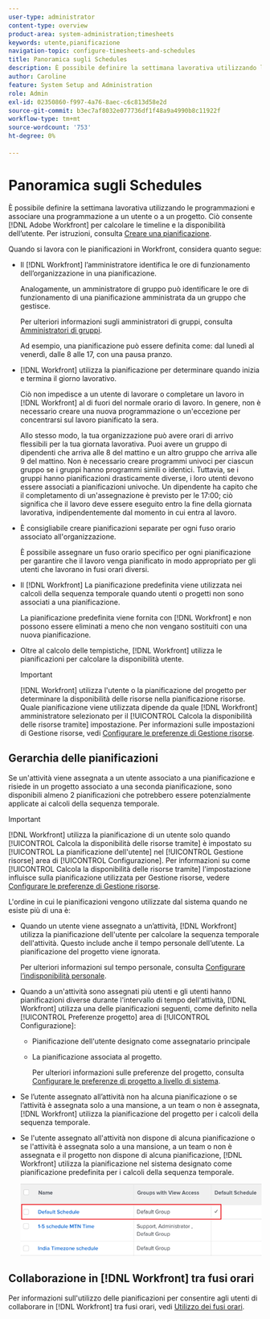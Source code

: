 ```yaml
---
user-type: administrator
content-type: overview
product-area: system-administration;timesheets
keywords: utente,pianificazione
navigation-topic: configure-timesheets-and-schedules
title: Panoramica sugli Schedules
description: È possibile definire la settimana lavorativa utilizzando le programmazioni. È possibile associare una pianificazione a un utente o a un progetto. Ciò consente [!DNL Adobe Workfront] per calcolare le timeline e la disponibilità dell’utente. Per istruzioni, consulta Creare una pianificazione.
author: Caroline
feature: System Setup and Administration
role: Admin
exl-id: 02350860-f997-4a76-8aec-c6c813d58e2d
source-git-commit: b3ec7af8032e077736df1f48a9a4990b8c11922f
workflow-type: tm+mt
source-wordcount: '753'
ht-degree: 0%

---
```


# Panoramica sugli Schedules

È possibile definire la settimana lavorativa utilizzando le programmazioni e associare una programmazione a un utente o a un progetto. Ciò consente [!DNL Adobe Workfront] per calcolare le timeline e la disponibilità dell’utente. Per istruzioni, consulta [Creare una pianificazione](../../../administration-and-setup/set-up-workfront/configure-timesheets-schedules/create-schedules.md).

Quando si lavora con le pianificazioni in Workfront, considera quanto segue:

* Il [!DNL Workfront] l’amministratore identifica le ore di funzionamento dell’organizzazione in una pianificazione.

  Analogamente, un amministratore di gruppo può identificare le ore di funzionamento di una pianificazione amministrata da un gruppo che gestisce.

  Per ulteriori informazioni sugli amministratori di gruppi, consulta [Amministratori di gruppi](../../../administration-and-setup/manage-groups/group-roles/group-administrators.md).

  Ad esempio, una pianificazione può essere definita come: dal lunedì al venerdì, dalle 8 alle 17, con una pausa pranzo.

* [!DNL Workfront] utilizza la pianificazione per determinare quando inizia e termina il giorno lavorativo.

  Ciò non impedisce a un utente di lavorare o completare un lavoro in [!DNL Workfront] al di fuori del normale orario di lavoro. In genere, non è necessario creare una nuova programmazione o un&#39;eccezione per concentrarsi sul lavoro pianificato la sera.

  Allo stesso modo, la tua organizzazione può avere orari di arrivo flessibili per la tua giornata lavorativa. Puoi avere un gruppo di dipendenti che arriva alle 8 del mattino e un altro gruppo che arriva alle 9 del mattino. Non è necessario creare programmi univoci per ciascun gruppo se i gruppi hanno programmi simili o identici. Tuttavia, se i gruppi hanno pianificazioni drasticamente diverse, i loro utenti devono essere associati a pianificazioni univoche. Un dipendente ha capito che il completamento di un&#39;assegnazione è previsto per le 17:00; ciò significa che il lavoro deve essere eseguito entro la fine della giornata lavorativa, indipendentemente dal momento in cui entra al lavoro.

* È consigliabile creare pianificazioni separate per ogni fuso orario associato all&#39;organizzazione.

  È possibile assegnare un fuso orario specifico per ogni pianificazione per garantire che il lavoro venga pianificato in modo appropriato per gli utenti che lavorano in fusi orari diversi.

* Il [!DNL Workfront] La pianificazione predefinita viene utilizzata nei calcoli della sequenza temporale quando utenti o progetti non sono associati a una pianificazione.

  La pianificazione predefinita viene fornita con [!DNL Workfront] e non possono essere eliminati a meno che non vengano sostituiti con una nuova pianificazione.

* Oltre al calcolo delle tempistiche, [!DNL Workfront] utilizza le pianificazioni per calcolare la disponibilità utente.

  >[!IMPORTANT]
  >
  >[!DNL Workfront] utilizza l&#39;utente o la pianificazione del progetto per determinare la disponibilità delle risorse nella pianificazione risorse. Quale pianificazione viene utilizzata dipende da quale [!DNL Workfront] amministratore selezionato per il [!UICONTROL Calcola la disponibilità delle risorse tramite] impostazione. Per informazioni sulle impostazioni di Gestione risorse, vedi [Configurare le preferenze di Gestione risorse](../../../administration-and-setup/set-up-workfront/configure-system-defaults/configure-resource-mgmt-preferences.md).

## Gerarchia delle pianificazioni

Se un&#39;attività viene assegnata a un utente associato a una pianificazione e risiede in un progetto associato a una seconda pianificazione, sono disponibili almeno 2 pianificazioni che potrebbero essere potenzialmente applicate ai calcoli della sequenza temporale.

>[!IMPORTANT]
>
>[!DNL Workfront] utilizza la pianificazione di un utente solo quando [!UICONTROL Calcola la disponibilità delle risorse tramite] è impostato su [!UICONTROL La pianificazione dell&#39;utente] nel [!UICONTROL Gestione risorse] area di [!UICONTROL Configurazione]. Per informazioni su come [!UICONTROL Calcola la disponibilità delle risorse tramite] l&#39;impostazione influisce sulla pianificazione utilizzata per Gestione risorse, vedere [Configurare le preferenze di Gestione risorse](../../../administration-and-setup/set-up-workfront/configure-system-defaults/configure-resource-mgmt-preferences.md).

L&#39;ordine in cui le pianificazioni vengono utilizzate dal sistema quando ne esiste più di una è:

* Quando un utente viene assegnato a un’attività, [!DNL Workfront] utilizza la pianificazione dell&#39;utente per calcolare la sequenza temporale dell&#39;attività. Questo include anche il tempo personale dell’utente. La pianificazione del progetto viene ignorata.

  Per ulteriori informazioni sul tempo personale, consulta [Configurare l’indisponibilità personale](../../../workfront-basics/manage-your-account-and-profile/configuring-your-user-profile/personal-time-overview.md).

* Quando a un&#39;attività sono assegnati più utenti e gli utenti hanno pianificazioni diverse durante l&#39;intervallo di tempo dell&#39;attività, [!DNL Workfront] utilizza una delle pianificazioni seguenti, come definito nella [!UICONTROL Preferenze progetto] area di [!UICONTROL Configurazione]:

   * Pianificazione dell&#39;utente designato come assegnatario principale
   * La pianificazione associata al progetto.

     Per ulteriori informazioni sulle preferenze del progetto, consulta [Configurare le preferenze di progetto a livello di sistema](../../../administration-and-setup/set-up-workfront/configure-system-defaults/set-project-preferences.md).

* Se l’utente assegnato all’attività non ha alcuna pianificazione o se l’attività è assegnata solo a una mansione, a un team o non è assegnata, [!DNL Workfront] utilizza la pianificazione del progetto per i calcoli della sequenza temporale.
* Se l&#39;utente assegnato all&#39;attività non dispone di alcuna pianificazione o se l&#39;attività è assegnata solo a una mansione, a un team o non è assegnata e il progetto non dispone di alcuna pianificazione, [!DNL Workfront] utilizza la pianificazione nel sistema designato come pianificazione predefinita per i calcoli della sequenza temporale.

  ![](assets/default-schedule.png)

## Collaborazione in [!DNL Workfront] tra fusi orari

Per informazioni sull&#39;utilizzo delle pianificazioni per consentire agli utenti di collaborare in [!DNL Workfront] tra fusi orari, vedi [Utilizzo dei fusi orari](../../../workfront-basics/tips-tricks-and-troubleshooting/working-across-timezones.md).
